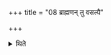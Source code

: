 +++
title = "08 ब्राह्मणन् तु वसत्यै"

+++

<details><summary>थिते</summary>

8. (In that case), however, one should not prohibit a Brāhmaṇa from staying in his residence.
</details>
